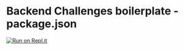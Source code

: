 # Backend Challenges boilerplate - package.json
[![Run on Repl.it](https://github.com/BrennaDLanhart/boilerplate-npm.git)](https://repl.it/github/BrennaDLanhart/boilerplate-npm)